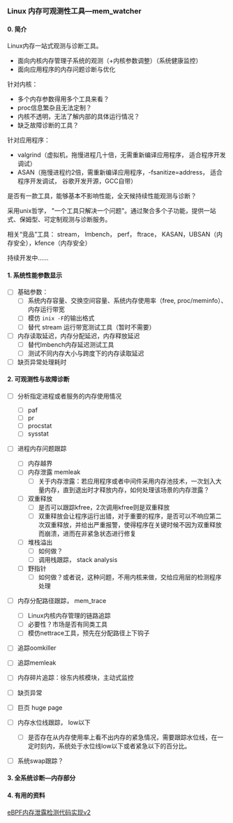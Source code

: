 ### Linux 内存可观测性工具—mem_watcher

#### 0. 简介

Linux内存一站式观测与诊断工具。

- 面向内核内存管理子系统的观测（+内核参数调整）（系统健康监控）
- 面向应用程序的内存问题诊断与优化

针对内核：

- 多个内存参数得用多个工具来看？
- proc信息繁杂且无法定制？
- 内核不透明，无法了解内部的具体运行情况？
- 缺乏故障诊断的工具？

针对应用程序：

- valgrind（虚拟机，拖慢进程几十倍，无需重新编译应用程序， 适合程序开发调试）
- ASAN（拖慢进程约2倍，需重新编译应用程序，-fsanitize=address， 适合程序开发调试， 谷歌开发开源，GCC自带）

是否有一款工具，能够基本不影响性能，全天候持续性能观测与诊断？

采用unix哲学， "一个工具只解决一个问题"。通过聚合多个子功能，提供一站式、保姆型、可定制观测与诊断服务。

相关“竞品”工具： stream， lmbench， perf， ftrace， KASAN，UBSAN（内存安全），kfence（内存安全）

持续开发中......

#### 1. 系统性能参数显示

- [ ] 基础参数：
  - [ ] 系统内存容量、交换空间容量、系统内存使用率（free, proc/meminfo）、内存运行带宽
  - [ ] 模仿 `inix -F`的输出格式
  - [ ] 替代 stream 运行带宽测试工具（暂时不需要）
- [ ] 内存读取延迟，内存分配延迟，内存释放延迟
  - [ ] 替代lmbench内存延迟测试工具
  - [ ] 测试不同内存大小与跨度下的内存读取延迟
- [ ] 缺页异常处理耗时

#### 2. 可观测性与故障诊断

- [ ] 分析指定进程或者服务的内存使用情况

  - [ ] paf
  - [ ] pr
  - [ ] procstat
  - [ ] sysstat
- [ ] 进程内存问题跟踪

  - [ ] 内存越界
  - [ ] 内存泄露 memleak
    - [ ] 关于内存泄露：若应用程序或者中间件采用内存池技术，一次划入大量内存，直到退出时才释放内存，如何处理该场景的内存泄露？
  - [ ] 双重释放
    - [ ] 是否可以跟踪kfree，2次调用kfree则是双重释放
    - [ ] 双重释放会让程序运行出错，对于重要的程序，是否可以不响应第二次双重释放，并给出严重报警，使得程序在关键时候不因为双重释放而崩溃，进而在非紧急状态进行修复
  - [ ] 堆栈溢出
    - [ ] 如何做？
    - [ ] 调用栈跟踪， stack analysis
  - [ ] 野指针
    - [ ] 如何做？或者说，这种问题，不用内核来做，交给应用层的检测程序处理
- [ ] 内存分配路径跟踪， mem_trace

  - [ ] Linux内核内存管理的链路追踪
  - [ ] 必要性？市场是否有同类工具
  - [ ] 模仿nettrace工具，预先在分配路径上下钩子
- [ ] 追踪oomkiller
- [ ] 追踪memleak
- [ ] 内存碎片追踪：徐东内核模块，主动式监控
- [ ] 缺页异常
- [ ] 巨页 huge page
- [ ] 内存水位线跟踪， low以下

  - [ ] 是否存在从内存使用率上看不出内存的紧急情况，需要跟踪水位线，在一定时刻内，系统处于水位线low以下或者紧急以下的百分比。
- [ ] 系统swap跟踪？

#### 3. 全系统诊断—内存部分

#### 4. 有用的资料

[eBPF内存泄露检测代码实现v2](https://blog.csdn.net/qq_38232169/article/details/135579619)
